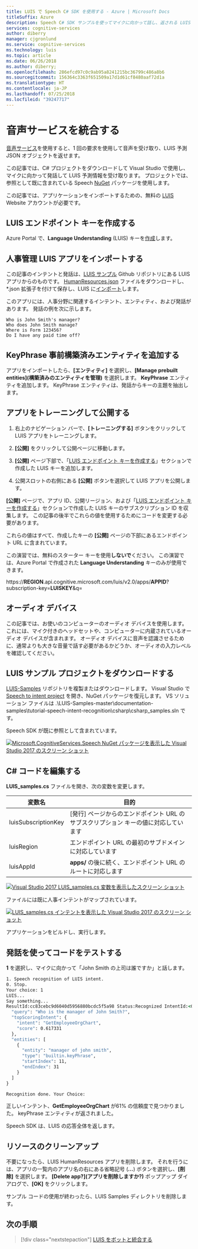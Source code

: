 ```yaml
---
title: LUIS で Speech C# SDK を使用する - Azure | Microsoft Docs
titleSuffix: Azure
description: Speech C# SDK サンプルを使ってマイクに向かって話し、返される LUIS のインテントおよびエンティティ予測を取得します。
services: cognitive-services
author: diberry
manager: cjgronlund
ms.service: cognitive-services
ms.technology: luis
ms.topic: article
ms.date: 06/26/2018
ms.author: diberry;
ms.openlocfilehash: 286efcd97c0c9ab95a8241215bc36799c486a8b6
ms.sourcegitcommit: 156364c3363f651509a17d1d61cf8480aaf72d1a
ms.translationtype: HT
ms.contentlocale: ja-JP
ms.lasthandoff: 07/25/2018
ms.locfileid: "39247717"
---
```

# <a name="integrate-speech-service"></a>音声サービスを統合する
[音声サービス](https://docs.microsoft.com/azure/cognitive-services/Speech-Service/)を使用すると、1 回の要求を使用して音声を受け取り、LUIS 予測 JSON オブジェクトを返せます。

この記事では、C# プロジェクトをダウンロードして Visual Studio で使用し、マイクに向かって発話して LUIS 予測情報を受け取ります。 プロジェクトでは、参照として既に含まれている Speech [NuGet](https://www.nuget.org/packages/Microsoft.CognitiveServices.Speech/) パッケージを使用します。 

この記事では、アプリケーションをインポートするための、無料の [LUIS ][LUIS] Website アカウントが必要です。

## <a name="create-luis-endpoint-key"></a>LUIS エンドポイント キーを作成する
Azure Portal で、**Language Understanding** (LUIS) キーを[作成](luis-how-to-azure-subscription.md#create-luis-endpoint-key)します。 

## <a name="import-human-resources-luis-app"></a>人事管理 LUIS アプリをインポートする
この記事のインテントと発話は、[LUIS サンプル](https://github.com/Microsoft/LUIS-Samples) Github リポジトリにある LUIS アプリからのものです。 [HumanResources.json](https://github.com/Microsoft/LUIS-Samples/blob/master/documentation-samples/quickstarts/HumanResources.json) ファイルをダウンロードし、*.json 拡張子を付けて保存し、LUIS に[インポート](luis-how-to-start-new-app.md#import-new-app)します。 

このアプリには、人事分野に関連するインテント、エンティティ、および発話があります。 発話の例を次に示します。

```
Who is John Smith's manager?
Who does John Smith manage?
Where is Form 123456?
Do I have any paid time off?
```

## <a name="add-keyphrase-prebuilt-entity"></a>KeyPhrase 事前構築済みエンティティを追加する
アプリをインポートしたら、**[エンティティ]** を選択し、**[Manage prebuilt entities]\(構築済みのエンティティを管理\)** を選択します。 **KeyPhrase** エンティティを追加します。 KeyPhrase エンティティは、発話からキーの主題を抽出します。

## <a name="train-and-publish-the-app"></a>アプリをトレーニングして公開する
1. 右上のナビゲーション バーで、**[トレーニングする]** ボタンをクリックして LUIS アプリをトレーニングします。

2. **[公開]** をクリックして公開ページに移動します。 

3. **[公開]** ページ下部で、「[LUIS エンドポイント キーを作成する](#create-luis-endpoint-key)」セクションで作成した LUIS キーを追加します。

4. 公開スロットの右側にある **[公開]** ボタンを選択して LUIS アプリを公開します。 

  **[公開]** ページで、アプリ ID、公開リージョン、および「[LUIS エンドポイント キーを作成する](#create-luis-endpoint-key)」セクションで作成した LUIS キーのサブスクリプション ID を収集します。 この記事の後半でこれらの値を使用するためにコードを変更する必要があります。 

  これらの値はすべて、作成したキーの **[公開]** ページの下部にあるエンドポイント URL に含まれています。 
  
  この演習では、無料のスターター キーを使用**しないで**ください。 この演習では、Azure Portal で作成された **Language Understanding** キーのみが使用できます。 

  https://**REGION**.api.cognitive.microsoft.com/luis/v2.0/apps/**APPID**?subscription-key=**LUISKEY**&q=

## <a name="audio-device"></a>オーディオ デバイス
この記事では、お使いのコンピューターのオーディオ デバイスを使用します。 これには、マイク付きのヘッドセットや、コンピューターに内蔵されているオーディオ デバイスが含まれます。 オーディオ デバイスに音声を認識させるために、通常よりも大きな音量で話す必要があるかどうか、オーディオの入力レベルを確認してください。 

## <a name="download-the-luis-sample-project"></a>LUIS サンプル プロジェクトをダウンロードする
 [LUIS-Samples](https://github.com/Microsoft/LUIS-Samples) リポジトリを複製またはダウンロードします。 Visual Studio で [Speech to intent project](https://github.com/Microsoft/LUIS-Samples/tree/master/documentation-samples/tutorial-speech-intent-recognition) を開き、NuGet パッケージを復元します。 VS ソリューション ファイルは .\LUIS-Samples-master\documentation-samples\tutorial-speech-intent-recognition\csharp\csharp_samples.sln です。

Speech SDK が既に参照として含まれています。 

[![](./media/luis-tutorial-speech-to-intent/nuget-package.png "Microsoft.CognitiveServices.Speech NuGet パッケージを表示した Visual Studio 2017 のスクリーン ショット")](./media/luis-tutorial-speech-to-intent/nuget-package.png#lightbox)

## <a name="modify-the-c-code"></a>C# コードを編集する
**LUIS_samples.cs** ファイルを開き、次の変数を変更します。

|変数名|目的|
|--|--|
|luisSubscriptionKey|[発行] ページからのエンドポイント URL のサブスクリプション キーの値に対応しています|
|luisRegion|エンドポイント URL の最初のサブドメインに対応しています|
|luisAppId|**apps/** の後に続く、エンドポイント URL のルートに対応します|

[![](./media/luis-tutorial-speech-to-intent/change-variables.png "Visual Studio 2017 LUIS_samples.cs 変数を表示したスクリーン ショット")](./media/luis-tutorial-speech-to-intent/change-variables.png#lightbox)

ファイルには既に人事インテントがマップされています。

[![](./media/luis-tutorial-speech-to-intent/intents.png "LUIS_samples.cs インテントを表示した Visual Studio 2017 のスクリーン ショット")](./media/luis-tutorial-speech-to-intent/intents.png#lightbox)

アプリケーションをビルドし、実行します。 

## <a name="test-code-with-utterance"></a>発話を使ってコードをテストする
**1** を選択し、マイクに向かって「John Smith の上司は誰ですか」と話します。

```cmd
1. Speech recognition of LUIS intent.
0. Stop.
Your choice: 1
LUIS...
Say something...
ResultId:cc83cebc9d6040d5956880bcdc5f5a98 Status:Recognized IntentId:<GetEmployeeOrgChart> Recognized text:<Who is the manager of John Smith?> Recognized Json:{"DisplayText":"Who is the manager of John Smith?","Duration":25700000,"Offset":9200000,"RecognitionStatus":"Success"}. LanguageUnderstandingJson:{
  "query": "Who is the manager of John Smith?",
  "topScoringIntent": {
    "intent": "GetEmployeeOrgChart",
    "score": 0.617331
  },
  "entities": [
    {
      "entity": "manager of john smith",
      "type": "builtin.keyPhrase",
      "startIndex": 11,
      "endIndex": 31
    }
  ]
}

Recognition done. Your Choice:

```

正しいインテント、**GetEmployeeOrgChart** が61% の信頼度で見つかりました。 keyPhrase エンティティが返されました。 

Speech SDK は、LUIS の応答全体を返します。 

## <a name="clean-up-resources"></a>リソースのクリーンアップ
不要になったら、LUIS HumanResources アプリを削除します。 それを行うには、アプリの一覧内のアプリ名の右にある省略記号 (***...***) ボタンを選択し、**[削除]** を選択します。 **[Delete app?]\(アプリを削除しますか?\)** ポップアップ ダイアログで、**[OK]** をクリックします。

サンプル コードの使用が終わったら、LUIS Samples ディレクトリを削除します。

## <a name="next-steps"></a>次の手順

> [!div class="nextstepaction"]
> [LUIS をボットと統合する](luis-csharp-tutorial-build-bot-framework-sample.md)

[LUIS]: https://docs.microsoft.com/azure/cognitive-services/luis/luis-reference-regions#luis-website
